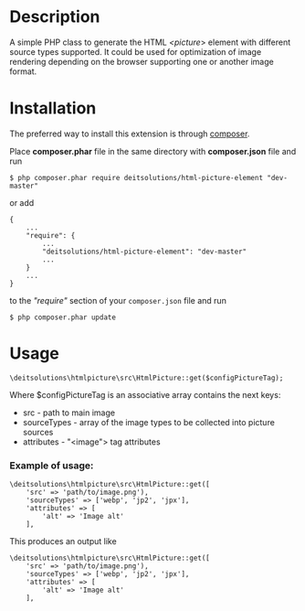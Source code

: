 # Description

A simple PHP class to generate the HTML *<picture*> element with different source types supported. 
It could be used for optimization of image rendering depending on the browser supporting one or another 
image format.

# Installation

The preferred way to install this extension is through [composer](http://getcomposer.org/download/).

Place **composer.phar** file in the same directory with **composer.json** file and run

```
$ php composer.phar require deitsolutions/html-picture-element "dev-master"
```

or add

```
{
    ...
    "require": {
        ...
        "deitsolutions/html-picture-element": "dev-master"
        ...
    }
    ...
}
```

to the *"require"* section of your `composer.json` file and run

```
$ php composer.phar update
```

# Usage 

```
\deitsolutions\htmlpicture\src\HtmlPicture::get($configPictureTag);
```
Where $configPictureTag is an associative array contains the next keys:
  - src - path to main image
  - sourceTypes - array of the image types to be collected into picture sources
  - attributes - "<image"> tag attributes

### Example of usage:

```
\deitsolutions\htmlpicture\src\HtmlPicture::get([
    'src' => 'path/to/image.png'),
    'sourceTypes' => ['webp', 'jp2', 'jpx'],
    'attributes' => [
        'alt' => 'Image alt'
    ],
```

This produces an output like

```
\deitsolutions\htmlpicture\src\HtmlPicture::get([
    'src' => 'path/to/image.png'),
    'sourceTypes' => ['webp', 'jp2', 'jpx'],
    'attributes' => [
        'alt' => 'Image alt'
    ],
```